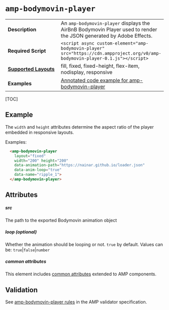 <!---
Copyright 2018 The AMP HTML Authors. All Rights Reserved.

Licensed under the Apache License, Version 2.0 (the "License");
you may not use this file except in compliance with the License.
You may obtain a copy of the License at

      http://www.apache.org/licenses/LICENSE-2.0

Unless required by applicable law or agreed to in writing, software
distributed under the License is distributed on an "AS-IS" BASIS,
WITHOUT WARRANTIES OR CONDITIONS OF ANY KIND, either express or implied.
See the License for the specific language governing permissions and
limitations under the License.
-->

# <a name="amp-bodymovin-player"></a> `amp-bodymovin-player`

<table>
  <tr>
    <td width="40%"><strong>Description</strong></td>
    <td>An <code>amp-bodymovin-player</code> displays the AirBnB Bodymovin Player used to render the JSON generated by Adobe Effects.
  </tr>
  <tr>
    <td width="40%"><strong>Required Script</strong></td>
    <td><code>&lt;script async custom-element="amp-bodymovin-player" src="https://cdn.ampproject.org/v0/amp-bodymovin-player-0.1.js">&lt;/script></code></td>
  </tr>
  <tr>
    <td class="col-fourty"><strong><a href="https://www.ampproject.org/docs/guides/responsive/control_layout.html">Supported Layouts</a></strong></td>
    <td>fill, fixed, fixed-height, flex-item, nodisplay, responsive</td>
  </tr>
  <tr>
    <td width="40%"><strong>Examples</strong></td>
    <td><a href="https://ampbyexample.com/components/amp-bodymovin-player/"> Annotated code example for amp-bodymovin-player</a></td>
  </tr>
</table>

[TOC]

## Example

The `width` and `height` attributes determine the aspect ratio of the player embedded in responsive layouts.

Examples:

```html
  <amp-bodymovin-player
    layout="fixed"
    width="200" height="200"
    data-animation-path="https://nainar.github.io/loader.json"
    data-anim-loop="true"
    data-name="ripple_1">
  </amp-bodymovin-player>
```

## Attributes

##### src

The path to the exported Bodymovin animation object

##### loop (optional)

Whether the animation should be looping or not. `true` by default. Values can be: `true`|`false`|`number`

##### common attributes

This element includes [common attributes](https://www.ampproject.org/docs/reference/common_attributes) extended to AMP components.

## Validation

See [amp-bodymovin-player rules](https://github.com/ampproject/amphtml/blob/master/extensions/amp-bodymovin-player/validator-amp-bodymovin-player.protoascii) in the AMP validator specification.
